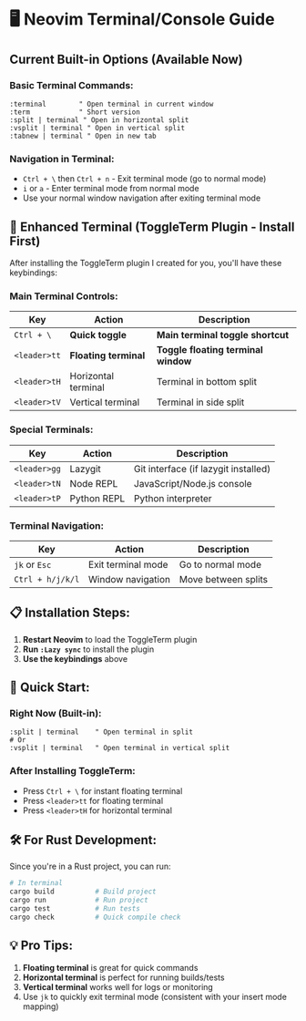 # 🖥️ Neovim Terminal/Console Guide

## Current Built-in Options (Available Now)

### Basic Terminal Commands:
```vim
:terminal        " Open terminal in current window
:term            " Short version
:split | terminal " Open in horizontal split
:vsplit | terminal " Open in vertical split  
:tabnew | terminal " Open in new tab
```

### Navigation in Terminal:
- `Ctrl + \` then `Ctrl + n` - Exit terminal mode (go to normal mode)
- `i` or `a` - Enter terminal mode from normal mode
- Use your normal window navigation after exiting terminal mode

## 🚀 Enhanced Terminal (ToggleTerm Plugin - Install First)

After installing the ToggleTerm plugin I created for you, you'll have these keybindings:

### Main Terminal Controls:
| Key | Action | Description |
|-----|---------|-------------|
| `Ctrl + \` | **Quick toggle** | **Main terminal toggle shortcut** |
| `<leader>tt` | **Floating terminal** | **Toggle floating terminal window** |
| `<leader>tH` | Horizontal terminal | Terminal in bottom split |
| `<leader>tV` | Vertical terminal | Terminal in side split |

### Special Terminals:
| Key | Action | Description |
|-----|---------|-------------|
| `<leader>gg` | Lazygit | Git interface (if lazygit installed) |
| `<leader>tN` | Node REPL | JavaScript/Node.js console |
| `<leader>tP` | Python REPL | Python interpreter |

### Terminal Navigation:
| Key | Action | Description |
|-----|---------|-------------|
| `jk` or `Esc` | Exit terminal mode | Go to normal mode |
| `Ctrl + h/j/k/l` | Window navigation | Move between splits |

## 📋 Installation Steps:

1. **Restart Neovim** to load the ToggleTerm plugin
2. **Run `:Lazy sync`** to install the plugin
3. **Use the keybindings** above

## 🎯 Quick Start:

### Right Now (Built-in):
```vim
:split | terminal    " Open terminal in split
# Or
:vsplit | terminal   " Open terminal in vertical split
```

### After Installing ToggleTerm:
- Press `Ctrl + \` for instant floating terminal
- Press `<leader>tt` for floating terminal
- Press `<leader>tH` for horizontal terminal

## 🛠️ For Rust Development:

Since you're in a Rust project, you can run:
```bash
# In terminal
cargo build          # Build project  
cargo run            # Run project
cargo test           # Run tests
cargo check          # Quick compile check
```

## 💡 Pro Tips:

1. **Floating terminal** is great for quick commands
2. **Horizontal terminal** is perfect for running builds/tests
3. **Vertical terminal** works well for logs or monitoring
4. Use `jk` to quickly exit terminal mode (consistent with your insert mode mapping)